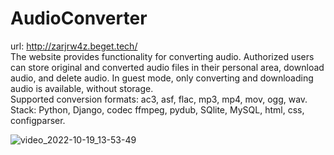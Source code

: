 # AudioConverter

url: http://zarjrw4z.beget.tech/
<br>
The website provides functionality for converting audio.
Authorized users can store original and converted audio files in their personal area, download audio, and delete audio.
In guest mode, only converting and downloading audio is available, without storage.
<br>
Supported conversion formats: ac3, asf, flac, mp3, mp4, mov, ogg, wav.
<br>
Stack: Python, Django, codec ffmpeg, pydub, SQlite, MySQL, html, css, configparser.

![video_2022-10-19_13-53-49](https://user-images.githubusercontent.com/99472724/196673094-f4c055b9-1649-4837-99b7-0a7fcea55ed6.gif)

